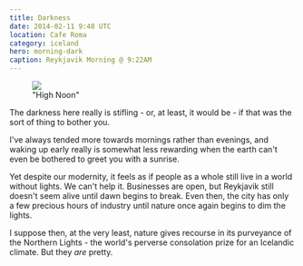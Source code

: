 ```yaml
---
title: Darkness
date: 2014-02-11 9:48 UTC
location: Cafe Roma
category: iceland
hero: morning-dark
caption: Reykjavik Morning @ 9:22AM
---
```


<figure>
  <img src="/images/iceland/inline/sun-apex.jpg" />
  <figcaption>"High Noon"</figcaption>
</figure>

The darkness here really is stifling - or, at least, it would be - if that was the sort of thing to bother you.

I've always tended more towards mornings rather than evenings, and waking up early really is somewhat less rewarding when the earth can't even be bothered to greet you with a sunrise.

Yet despite our modernity, it feels as if people as a whole still live in a world without lights.  We can't help it.  Businesses are open, but Reykjavik still doesn't seem alive until dawn begins to break.  Even then, the city has only a few precious hours of industry until nature once again begins to dim the lights.

I suppose then, at the very least, nature gives recourse in its purveyance of the Northern Lights - the world's perverse consolation prize for an Icelandic climate.  But they *are* pretty.
